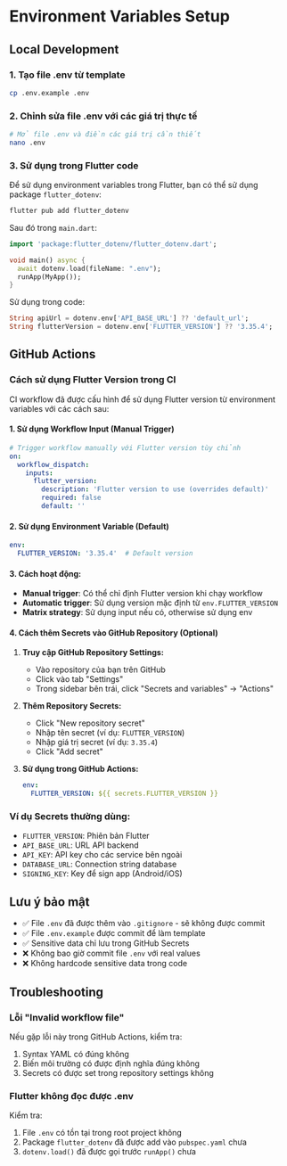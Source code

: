 # Environment Variables Setup

## Local Development

### 1. Tạo file .env từ template
```bash
cp .env.example .env
```

### 2. Chỉnh sửa file .env với các giá trị thực tế
```bash
# Mở file .env và điền các giá trị cần thiết
nano .env
```

### 3. Sử dụng trong Flutter code
Để sử dụng environment variables trong Flutter, bạn có thể sử dụng package `flutter_dotenv`:

```bash
flutter pub add flutter_dotenv
```

Sau đó trong `main.dart`:
```dart
import 'package:flutter_dotenv/flutter_dotenv.dart';

void main() async {
  await dotenv.load(fileName: ".env");
  runApp(MyApp());
}
```

Sử dụng trong code:
```dart
String apiUrl = dotenv.env['API_BASE_URL'] ?? 'default_url';
String flutterVersion = dotenv.env['FLUTTER_VERSION'] ?? '3.35.4';
```

## GitHub Actions

### Cách sử dụng Flutter Version trong CI

CI workflow đã được cấu hình để sử dụng Flutter version từ environment variables với các cách sau:

#### 1. **Sử dụng Workflow Input (Manual Trigger)**
```yaml
# Trigger workflow manually với Flutter version tùy chỉnh
on:
  workflow_dispatch:
    inputs:
      flutter_version:
        description: 'Flutter version to use (overrides default)'
        required: false
        default: ''
```

#### 2. **Sử dụng Environment Variable (Default)**
```yaml
env:
  FLUTTER_VERSION: '3.35.4'  # Default version
```

#### 3. **Cách hoạt động:**
- **Manual trigger**: Có thể chỉ định Flutter version khi chạy workflow
- **Automatic trigger**: Sử dụng version mặc định từ `env.FLUTTER_VERSION`
- **Matrix strategy**: Sử dụng input nếu có, otherwise sử dụng env

#### 4. **Cách thêm Secrets vào GitHub Repository (Optional)**

1. **Truy cập GitHub Repository Settings:**
   - Vào repository của bạn trên GitHub
   - Click vào tab "Settings"
   - Trong sidebar bên trái, click "Secrets and variables" → "Actions"

2. **Thêm Repository Secrets:**
   - Click "New repository secret"
   - Nhập tên secret (ví dụ: `FLUTTER_VERSION`)
   - Nhập giá trị secret (ví dụ: `3.35.4`)
   - Click "Add secret"

3. **Sử dụng trong GitHub Actions:**
   ```yaml
   env:
     FLUTTER_VERSION: ${{ secrets.FLUTTER_VERSION }}
   ```

### Ví dụ Secrets thường dùng:
- `FLUTTER_VERSION`: Phiên bản Flutter
- `API_BASE_URL`: URL API backend
- `API_KEY`: API key cho các service bên ngoài
- `DATABASE_URL`: Connection string database
- `SIGNING_KEY`: Key để sign app (Android/iOS)

## Lưu ý bảo mật

- ✅ File `.env` đã được thêm vào `.gitignore` - sẽ không được commit
- ✅ File `.env.example` được commit để làm template
- ✅ Sensitive data chỉ lưu trong GitHub Secrets
- ❌ Không bao giờ commit file `.env` với real values
- ❌ Không hardcode sensitive data trong code

## Troubleshooting

### Lỗi "Invalid workflow file"
Nếu gặp lỗi này trong GitHub Actions, kiểm tra:
1. Syntax YAML có đúng không
2. Biến môi trường có được định nghĩa đúng không
3. Secrets có được set trong repository settings không

### Flutter không đọc được .env
Kiểm tra:
1. File `.env` có tồn tại trong root project không
2. Package `flutter_dotenv` đã được add vào `pubspec.yaml` chưa
3. `dotenv.load()` đã được gọi trước `runApp()` chưa
